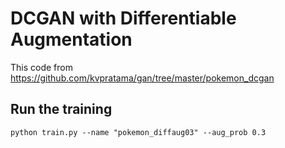 # DCGAN with Differentiable Augmentation
This code from https://github.com/kvpratama/gan/tree/master/pokemon_dcgan

## Run the training
`python train.py --name "pokemon_diffaug03" --aug_prob 0.3`